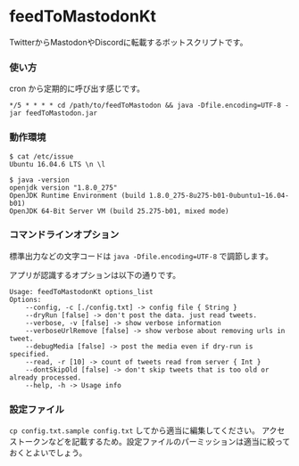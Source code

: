 # feedToMastodonKt
TwitterからMastodonやDiscordに転載するボットスクリプトです。

### 使い方
cron から定期的に呼び出す感じです。
```
*/5 * * * * cd /path/to/feedToMastodon && java -Dfile.encoding=UTF-8 -jar feedToMastodon.jar
```

### 動作環境
```
$ cat /etc/issue
Ubuntu 16.04.6 LTS \n \l

$ java -version
openjdk version "1.8.0_275"
OpenJDK Runtime Environment (build 1.8.0_275-8u275-b01-0ubuntu1~16.04-b01)
OpenJDK 64-Bit Server VM (build 25.275-b01, mixed mode)
```

### コマンドラインオプション

標準出力などの文字コードは `java -Dfile.encoding=UTF-8` で調節します。

アプリが認識するオプションは以下の通りです。

```
Usage: feedToMastodonKt options_list
Options:
    --config, -c [./config.txt] -> config file { String }
    --dryRun [false] -> don't post the data. just read tweets.
    --verbose, -v [false] -> show verbose information
    --verboseUrlRemove [false] -> show verbose about removing urls in tweet.
    --debugMedia [false] -> post the media even if dry-run is specified.
    --read, -r [10] -> count of tweets read from server { Int }
    --dontSkipOld [false] -> don't skip tweets that is too old or already processed.
    --help, -h -> Usage info
```

### 設定ファイル
`cp config.txt.sample config.txt` してから適当に編集してください。
アクセストークンなどを記載するため。設定ファイルのパーミッションは適当に絞っておくとよいでしょう。

